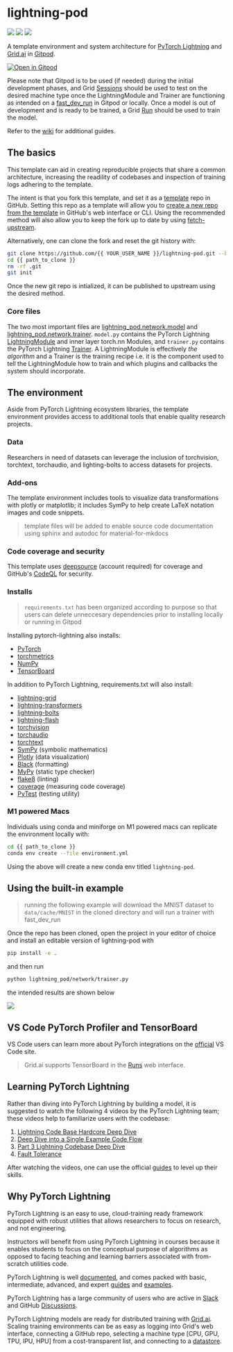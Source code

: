 # lightning-pod
[![](https://img.shields.io/badge/PyTorch_Lightning-Code-informational?style=flat&logo=pytorchlightning&logoColor=white&color=2bbc8a)](#)
[![](https://img.shields.io/badge/Grid.ai-Compute-informational?style=flat&logo=grid.ai&logoColor=white&color=2bbc8a)](#)
[![](https://img.shields.io/badge/Gitpod-DevEnv-informational?style=flat&logo=gitpod&logoColor=white&color=2bbc8a)](#)


A template environment and system architecture for [PyTorch Lightning](https://www.pytorchlightning.ai/) and [Grid.ai](https://www.grid.ai/) in [Gitpod](https://www.gitpod.io/).

[![Open in Gitpod](https://gitpod.io/button/open-in-gitpod.svg)](https://gitpod.io/#https://github.com/JustinGoheen/lightning-pod)

Please note that Gitpod is to be used (if needed) during the initial development phases, and Grid [Sessions](https://docs.grid.ai/features/sessions) should be used to test on the desired machine type once the LightningModule and Trainer are functioning as intended on a [fast_dev_run](https://pytorch-lightning.readthedocs.io/en/stable/common/trainer.html#fast-dev-run) in Gitpod or locally. Once a model is out of development and is ready to be trained, a Grid [Run](https://docs.grid.ai/features/runs/README) should be used to train the model.

Refer to the [wiki](https://github.com/JustinGoheen/lightning-pod/wiki) for additional guides.

## The basics

This template can aid in creating reproducible projects that share a common architecture, increasing the readility of codebases and inspection of training logs adhering to the template.

The intent is that you fork this template, and set it as a [template](https://docs.github.com/en/repositories/creating-and-managing-repositories/creating-a-template-repository) repo in GitHub. Setting this repo as a template will allow you to [create a new repo from the template](https://docs.github.com/en/repositories/creating-and-managing-repositories/creating-a-repository-from-a-template) in GitHub's web interface or CLI. Using the recommended method will also allow you to keep the fork up to date by using [fetch-upstream](https://docs.github.com/en/pull-requests/collaborating-with-pull-requests/working-with-forks/syncing-a-fork).

Alternatively, one can clone the fork and reset the git history with:

```sh
git clone https://github.com/{{ YOUR_USER_NAME }}/lightning-pod.git --branch main
cd {{ path_to_clone }}
rm -rf .git
git init
```

Once the new git repo is intialized, it can be published to upstream using the desired method.

### Core files

The two most important files are [lightning_pod.network.model](https://github.com/JustinGoheen/lightning-pod/blob/main/lightning_pod/network/model.py) and [lightning_pod.network.trainer](https://github.com/JustinGoheen/lightning-pod/blob/main/lightning_pod/network/trainer.py). `model.py` contains the PyTorch Lightning [LightningModule](https://pytorch-lightning.readthedocs.io/en/stable/common/lightning_module.html) and inner layer torch.nn Modules, and `trainer.py` contains the PyTorch Lightning [Trainer](https://pytorch-lightning.readthedocs.io/en/stable/common/trainer.html). A LightningModule is effectively _the algorithm_ and a Trainer is the training recipe i.e. it is the component used to tell the LightningModule how to train and which plugins and callbacks the system should incorporate.

## The environment

Aside from PyTorch Lightning ecosystem libraries, the template environment provides access to additional tools that enable quality research projects.

### Data
Researchers in need of datasets can leverage the inclusion of torchvision, torchtext, torchaudio, and lighting-bolts to access datasets for projects.

### Add-ons
The template environment includes tools to visualize data transformations with plotly or matplotlib; it includes SymPy to help create LaTeX notation images and code snippets.

> template files will be added to enable source code documentation using sphinx and autodoc for material-for-mkdocs

### Code coverage and security
This template uses [deepsource](https://deepsource.io/) (account required) for coverage and GitHub's [CodeQL](https://github.com/github/codeql-action) for security.

### Installs

> `requirements.txt` has been organized according to purpose so that users can delete unneccesary dependencies prior to installing locally or running in Gitpod

Installing pytorch-lightning also installs: 

- [PyTorch](https://pytorch.org/docs/stable/index.html)
- [torchmetrics](https://torchmetrics.readthedocs.io/en/stable/)
- [NumPy](https://numpy.org/)
- [TensorBoard](https://www.tensorflow.org/tensorboard)

In addition to PyTorch Lightning, requirements.txt will also install: 
- [lightning-grid](https://www.grid.ai/)
- [lightning-transformers](https://lightning-transformers.readthedocs.io/en/latest/)
- [lightning-bolts](https://lightning-bolts.readthedocs.io/en/stable/)
- [lightning-flash](https://lightning-flash.readthedocs.io/en/stable/)
- [torchvision](https://pytorch.org/vision/stable/index.html)
- [torchaudio](https://pytorch.org/audio/stable/index.html)
- [torchtext](https://pytorch.org/text/stable/index.html)
- [SymPy](https://www.sympy.org/en/index.html) (symbolic mathematics)
- [Plotly](https://plotly.com/python/) (data visualization)
- [Black](https://black.readthedocs.io/en/stable/) (formatting)
- [MyPy](https://github.com/python/mypy/tree/38f1e30e8137ccc1aad6a4f113eb4360c6206539) (static type checker)
- [flake8](https://flake8.pycqa.org/en/latest/#) (linting)
- [coverage](https://coverage.readthedocs.io/en/6.3.2/) (measuring code coverage)
- [PyTest](pytest) (testing utility)


### M1 powered Macs

Individuals using conda and miniforge on M1 powered macs can replicate the environment locally with:

```sh
cd {{ path_to_clone }}
conda env create --file environment.yml
```

Using the above will create a new conda env titled `lightning-pod`.

## Using the built-in example

> running the following example will download the MNIST dataset to `data/cache/MNIST` in the cloned directory and will run a trainer with fast_dev_run

Once the repo has been cloned, open the project in your editor of choice and install an editable version of lightning-pod with

```sh
pip install -e .
```

and then run 

```sh
python lightning_pod/network/trainer.py 
```

the intended results are shown below

![](https://github.com/JustinGoheen/lightning-pod/blob/main/docs/imgs/example_run.png)


## VS Code PyTorch Profiler and TensorBoard

VS Code users can learn more about PyTorch integrations on the [official](https://code.visualstudio.com/docs/datascience/pytorch-support) VS Code site.

> Grid.ai supports TensorBoard in the [Runs](https://docs.grid.ai/features/runs/Analyzing%20Runs/metric-charts#tensorboard) web interface.

## Learning PyTorch Lightning

Rather than diving into PyTorch Lightning by building a model, it is suggested to watch the following 4 videos by the PyTorch Lightning team; these videos help to familiarize users with the codebase:

1. [Lightning Code Base Hardcore Deep Dive](https://youtu.be/aEeh9ucKUkU)
2. [Deep Dive into a Single Example Code Flow](https://youtu.be/NEpRYqdsm54)
3. [Part 3 Lightning Codebase Deep Dive](https://youtu.be/x4d4RDNJaZk)
4. [Fault Tolerance](https://youtu.be/aUtn7H1jYl4)

After watching the videos, one can use the official [guides](https://pytorch-lightning.readthedocs.io/en/latest/expertise_levels.html) to level up their skills.

## Why PyTorch Lightning

PyTorch Lightning is an easy to use, cloud-training ready framework equipped with robust utilities that allows researchers to focus on research, and not engineering.

Instructors will benefit from using PyTorch Lightning in courses because it enables students to focus on the conceptual purpose of algorithms as opposed to facing teaching and learning barriers associated with from-scratch utilities code. 

PyTorch Lightning is well [documented](https://pytorch-lightning.readthedocs.io/en/latest/), and comes packed with basic, intermediate, advanced, and expert [guides](https://pytorch-lightning.readthedocs.io/en/latest/expertise_levels.html) and [examples](https://pytorch-lightning.readthedocs.io/en/latest/notebooks/course_UvA-DL/01-introduction-to-pytorch.html).

PyTorch Lightning has a large community of users who are active in [Slack](https://join.slack.com/t/pytorch-lightning/shared_invite/zt-12iz3cds1-uyyyBYJLiaL2bqVmMN7n~A) and GitHub [Discussions](https://github.com/PyTorchLightning/pytorch-lightning/discussions).

PyTorch Lightning models are ready for distributed training with [Grid.ai](https://www.grid.ai/). Scaling training environments can be as easy as logging into Grid's web interface, connecting a GitHub repo, selecting a machine type [CPU, GPU, TPU, IPU, HPU] from a cost-transparent list, and connecting to a [datastore](https://docs.grid.ai/features/datastores).
